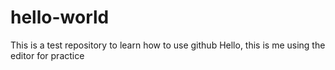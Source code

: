 # hello-world
This is a test repository to learn how to use github
Hello, this is me using the editor for practice
